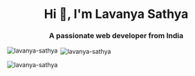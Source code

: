 <h1 align="center">Hi 👋, I'm Lavanya Sathya</h1>
<h3 align="center">A passionate web developer from India</h3>

<p><img align="left" src="https://github-readme-stats.vercel.app/api/top-langs?username=lavanya-sathya&show_icons=true&locale=en&layout=compact" alt="lavanya-sathya" /></p>

<p>&nbsp;<img align="center" src="https://github-readme-stats.vercel.app/api?username=lavanya-sathya&show_icons=true&locale=en" alt="lavanya-sathya" /></p>

<p><img align="center" src="https://github-readme-streak-stats.herokuapp.com/?user=lavanya-sathya&" alt="lavanya-sathya" /></p>

